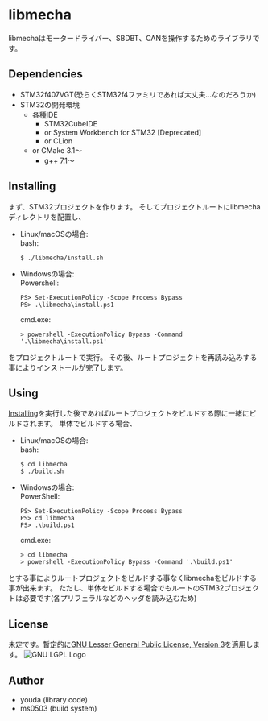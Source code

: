 # libmecha
libmechaはモータードライバー、SBDBT、CANを操作するためのライブラリです。

## Dependencies
- STM32f407VGT(恐らくSTM32f4ファミリであれば大丈夫...なのだろうか)
- STM32の開発環境
  - 各種IDE
    - STM32CubeIDE
    - or System Workbench for STM32 [Deprecated]
    - or CLion
  - or CMake 3.1〜
    - g++ 7.1〜

## Installing
まず、STM32プロジェクトを作ります。
そしてプロジェクトルートにlibmechaディレクトリを配置し、
- Linux/macOSの場合:  
  bash:
  ```
  $ ./libmecha/install.sh
  ```
- Windowsの場合:  
  Powershell:
  ```
  PS> Set-ExecutionPolicy -Scope Process Bypass
  PS> .\libmecha\install.ps1
  ```
  cmd.exe:
  ```
  > powershell -ExecutionPolicy Bypass -Command '.\libmecha\install.ps1'
  ```
をプロジェクトルートで実行。
その後、ルートプロジェクトを再読み込みする事によりインストールが完了します。

## Using
[Installing](#installing)を実行した後であればルートプロジェクトをビルドする際に一緒にビルドされます。
単体でビルドする場合、
- Linux/macOSの場合:  
  bash:
  ```
  $ cd libmecha
  $ ./build.sh
  ```
- Windowsの場合:  
  PowerShell:
  ```
  PS> Set-ExecutionPolicy -Scope Process Bypass
  PS> cd libmecha
  PS> .\build.ps1
  ```
  cmd.exe:
  ```
  > cd libmecha
  > powershell -ExecutionPolicy Bypass -Command '.\build.ps1'
  ```
とする事によりルートプロジェクトをビルドする事なくlibmechaをビルドする事が出来ます。
ただし、単体をビルドする場合でもルートのSTM32プロジェクトは必要です(各プリフェラルなどのヘッダを読み込むため)

## License
未定です。暫定的に[GNU Lesser General Public License, Version 3](https://www.gnu.org/licenses/lgpl-3.0.html)を適用します。
![GNU LGPL Logo](https://www.gnu.org/graphics/lgplv3-147x51.png)

## Author
- youda (library code)
- ms0503 (build system)

